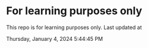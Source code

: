 # For learning purposes only
This repo is for learning purposes only.
Last updated at

Thursday, January 4, 2024 5:44:45 PM

